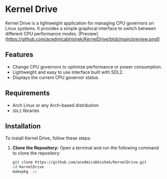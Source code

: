 # Kernel Drive

Kernel Drive is a lightweight application for managing CPU governors on Linux systems. It provides a simple graphical interface to switch between different CPU performance modes.
[Preview](https://github.com/acedmicabhishek/KernelDrive/blob/main/preview.png0
## Features

- Change CPU governors to optimize performance or power consumption.
- Lightweight and easy to use interface built with SDL2.
- Displays the current CPU governor status.

## Requirements

- Arch Linux or any Arch-based distribution
- `SDL2` libraries

## Installation

To install Kernel Drive, follow these steps:

1. **Clone the Repository:**
   Open a terminal and run the following command to clone the repository:

   ```bash
   git clone https://github.com/acedmicabhishek/KernelDrive.git
   cd KernelDrive
   makepkg -si
